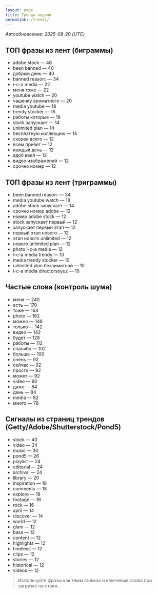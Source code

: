 ```yaml
---
layout: page
title: Тренды недели
permalink: /trends/
---
```


_Автообновление: 2025-08-20 (UTC)_

## ТОП фразы из лент (биграммы)
- adobe stock — 46
- been banned — 40
- добрый день — 40
- banned reason: — 34
- i-c-a media — 22
- меня тоже — 22
- youtube watch — 20
- чашечку ароматного — 20
- media youtube — 18
- trendy stocker — 18
- работы которые — 18
- stock запускает — 14
- unlimited plan — 14
- бесплатную коллекцию — 14
- скорее всего — 12
- всем привет — 12
- каждый день — 12
- адоб ввел — 12
- видео изображений — 12
- срочно номер — 12

## ТОП фразы из лент (триграммы)
- been banned reason: — 34
- media youtube watch — 18
- adobe stock запускает — 14
- срочно номер adobe — 12
- номер adobe stock — 12
- stock запускает первый — 12
- запускает первый этап — 12
- первый этап нового — 12
- этап нового unlimited — 12
- нового unlimited plan — 12
- photo i-c-a media — 12
- i-c-a media trendy — 10
- media trendy stocker — 10
- unlimited plan безлимитной — 10
- i-c-a media directorsoyuz — 10

## Частые слова (контроль шума)
- меня — 240
- есть — 170
- тоже — 164
- photo — 162
- можно — 148
- только — 142
- видео — 142
- будет — 128
- работы — 112
- спасибо — 102
- больше — 100
- очень — 92
- сейчас — 92
- просто — 92
- может — 92
- video — 90
- даже — 84
- день — 84
- media — 82
- много — 78

## Сигналы из страниц трендов (Getty/Adobe/Shutterstock/Pond5)
- stock — 40
- video — 34
- music — 30
- pond5 — 26
- playlist — 24
- editorial — 24
- archival — 24
- library — 20
- inspiration — 18
- comments — 18
- explore — 18
- footage — 16
- rock — 16
- april — 14
- discover — 14
- world — 12
- glam — 12
- bass — 12
- content — 12
- highlights — 12
- timeless — 12
- clips — 12
- stories — 12
- historical — 12
- videos — 12

> Используйте фразы как темы съёмок и ключевые слова при загрузке на стоки.
